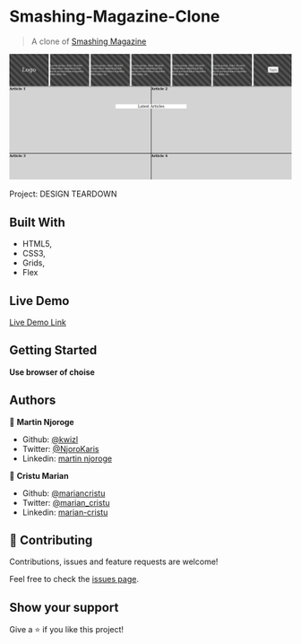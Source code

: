 # Smashing-Magazine-Clone

> A clone of [Smashing Magazine](https://www.smashingmagazine.com/)

![screenshot](screenshoot/screenshoot.png)

Project: DESIGN TEARDOWN

## Built With

- HTML5,
- CSS3,
- Grids,
- Flex

## Live Demo

[Live Demo Link](https://mariancristu.github.io/New-York-Times-Clone/)

## Getting Started

**Use browser of choise**

## Authors

👤 **Martin Njoroge**

- Github: [@kwizl](https://github.com/kwizl)
- Twitter: [@NjoroKaris](https://twitter.com/NjoroKaris)
- Linkedin: [martin njoroge](https://www.linkedin.com/in/martin-njoroge-098774110/)

👤 **Cristu Marian**

- Github: [@mariancristu](https://github.com/mariancristu)
- Twitter: [@marian_cristu](https://twitter.com/marian_cristu)
- Linkedin: [marian-cristu](https://www.linkedin.com/in/marian-cristu-b687b3197)

## 🤝 Contributing

Contributions, issues and feature requests are welcome!

Feel free to check the [issues page](https://github.com/kwizl/smashing-magazine/issues).

## Show your support

Give a ⭐️ if you like this project!
